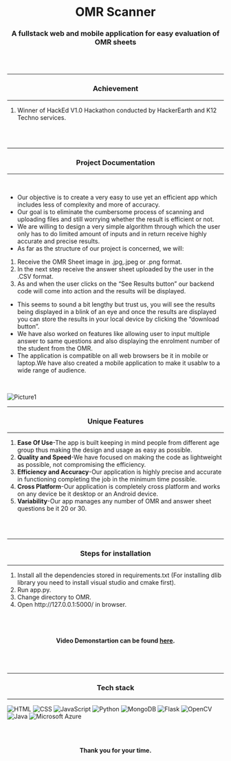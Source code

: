 <h1 align="center">OMR Scanner</h1>
<h3 align="center">A fullstack web and mobile application for easy evaluation of OMR sheets</h3>
<br><br>

<hr>
<h3 align="center">Achievement</h3>
<hr>
<ol>
<li>Winner of HackEd V1.0 Hackathon conducted by HackerEarth and K12 Techno services.</li> 
</ol>
<br><br>

<hr>
<h3 align="center">
Project Documentation
</h3> 
<hr>
<br> 
<ul>
<li>Our objective is to create a very easy to use yet an efficient app which includes less of complexity and more of accuracy.</li>
<li>Our goal is to eliminate the cumbersome process of scanning and uploading files and still worrying whether the result is efficient or not.</li>
<li>We are willing to design a very simple algorithm through which the user only has to do limited amount of inputs and in return receive highly accurate and precise results.</li>
<li> As far as the structure of our project is concerned, we will:</li>
</ul>
<ol>
<li> Receive the OMR Sheet image in .jpg,.jpeg or .png format.</li>
<li>In the next step receive the answer sheet uploaded by the user in the .CSV format.</li>
<li>As and when the user clicks on the “See Results button” our backend code will come into action and the results will be displayed.</li>
</ol>
<ul>
<li>This seems to sound a bit lengthy but trust us, you will see the results being displayed in a blink of an eye and once the results are displayed you can store the results in your local device by clicking the “download button”.</li>
<li>We have also worked on features like allowing user to input multiple answer to same questions and also displaying the enrolment number of the student from the OMR.</li>
<li>The application is compatible on all web browsers be it in mobile or laptop.We have also created a mobile application to make it usablw to a wide range of audience.</li>
</ul>
<br>

![Picture1](https://user-images.githubusercontent.com/64307441/220327564-03f8b718-551d-4ad8-999b-f36132adafa6.jpg)

<hr>
<h3 align="center">Unique Features</h3>
<hr>
<ol>
<li><strong>Ease Of Use</strong>-The app is built keeping in mind people from different age group thus making the design and usage as easy as possible.</li>
<li><strong>Quality and Speed</strong>-We have focused on making the code as lightweight as possible, not compromising the efficiency.</li>
<li><strong>Efficiency and Accuracy</strong>-Our application is highly precise and accurate in functioning completing the job in the minimum time possible.</li>
<li><strong>Cross Platform</strong>-Our application is completely cross platform and works on any device be it desktop or an Android device.</li>
<li><strong>Variability</strong>-Our app manages any number of OMR and answer sheet questions be it 20 or 30.</li>
</ol>
<br>
<br>

<hr>
<h3 align="center">Steps for installation</h3>
<hr>
<ol>
<li>Install all the dependencies stored in requirements.txt (For installing dlib library you need to install visual studio and cmake first).</li>
<li>Run app.py.</li>
<li>Change directory to OMR.</li>
<li>Open http://127.0.0.1:5000/ in browser.</li>
</ol>
<br>
<br>


<h4 align="center"><b>Video Demonstartion can be found <a href="https://youtu.be/jI5l3ptFfz8">here</a>.</b></h4>
<br>
<br>  


<hr>
<h3 align="center">Tech stack</h3>
<hr>

![HTML](https://img.shields.io/badge/HTML5-E34F26?style=for-the-badge&logo=html5&logoColor=white&style=plastic) ![CSS](https://img.shields.io/badge/CSS-239120?&style=for-the-badge&logo=css3&logoColor=white&style=plastic) ![JavaScript](https://img.shields.io/badge/JavaScript-F7DF1E?style=for-the-badge&logo=javascript&logoColor=white&style=plastic) ![Python](https://img.shields.io/badge/Python-00008B?style=for-the-badge&logo=python&logoColor=white&style=plastic) ![MongoDB](https://img.shields.io/badge/MongoDB-4EA94B?style=for-the-badge&logo=mongodb&logoColor=white&style=plastic) ![Flask](https://img.shields.io/badge/Flask-FF8C00?style=for-the-badge&logo=flask&logoColor=white&style=plastic) ![OpenCV](https://img.shields.io/badge/OpenCV-FF1493?style=for-the-badge&logo=opencv&logoColor=white&style=plastic) ![Java](https://img.shields.io/badge/Java-367588?style=for-the-badge&logo=java&logoColor=white&style=plastic) ![Microsoft Azure](https://img.shields.io/badge/Microsoft_Azure-add8e6?style=for-the-badge&logo=azure&logoColor=white&style=plastic) 
<br><br>

<div align="center">
  <br>
  <p><b>Thank you for your time.</b><br>
  </p>
</div>
